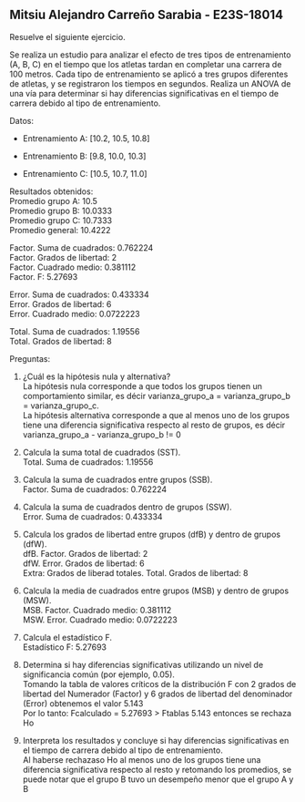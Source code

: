 ## Mitsiu Alejandro Carreño Sarabia - E23S-18014

Resuelve el siguiente ejercicio.      

Se realiza un estudio para analizar el efecto de tres tipos de entrenamiento (A, B, C) en el tiempo que los atletas tardan en completar una carrera de 100 metros. Cada tipo de entrenamiento se aplicó a tres grupos diferentes de atletas, y se registraron los tiempos en segundos. Realiza un ANOVA de una vía para determinar si hay diferencias significativas en el tiempo de carrera debido al tipo de entrenamiento.       

Datos:      

- Entrenamiento A: [10.2, 10.5, 10.8] 

- Entrenamiento B: [9.8, 10.0, 10.3] 

- Entrenamiento C: [10.5, 10.7, 11.0]
        
Resultados obtenidos:      
Promedio grupo A: 10.5     
Promedio grupo B: 10.0333     
Promedio grupo C: 10.7333     
Promedio general: 10.4222     
       
Factor. Suma de cuadrados: 0.762224     
Factor. Grados de libertad: 2    
Factor. Cuadrado medio: 0.381112    
Factor. F: 5.27693     
     
Error. Suma de cuadrados: 0.433334      
Error. Grados de libertad: 6     
Error. Cuadrado medio: 0.0722223    
      
Total. Suma de cuadrados: 1.19556     
Total. Grados de libertad: 8     

Preguntas:

1. ¿Cuál es la hipótesis nula y alternativa?         
La hipótesis nula corresponde a que todos los grupos tienen un comportamiento similar, es décir varianza_grupo_a = varianza_grupo_b = varianza_grupo_c.      
La hipótesis alternativa corresponde a que al menos uno de los grupos tiene una diferencia significativa respecto al resto de grupos, es décir varianza_grupo_a - varianza_grupo_b != 0       

2. Calcula la suma total de cuadrados (SST).      
Total. Suma de cuadrados: 1.19556     
 
3. Calcula la suma de cuadrados entre grupos (SSB).       
Factor. Suma de cuadrados: 0.762224       

4. Calcula la suma de cuadrados dentro de grupos (SSW).      
Error. Suma de cuadrados: 0.433334       

5. Calcula los grados de libertad entre grupos (dfB) y dentro de grupos (dfW).     
dfB. Factor. Grados de libertad: 2         
dfW. Error. Grados de libertad: 6         
Extra: Grados de liberad totales. Total. Grados de libertad: 8       

6. Calcula la media de cuadrados entre grupos (MSB) y dentro de grupos (MSW).      
MSB. Factor. Cuadrado medio: 0.381112      
MSW. Error. Cuadrado medio: 0.0722223

7. Calcula el estadístico F.      
Estadístico F: 5.27693        

8. Determina si hay diferencias significativas utilizando un nivel de significancia común (por ejemplo, 0.05).               
Tomando la tabla de valores críticos de la distribución F con 2 grados de libertad del Numerador (Factor) y 6 grados de libertad del denominador (Error) obtenemos el valor 5.143             
Por lo tanto: Fcalculado = 5.27693 > Ftablas 5.143 entonces se rechaza Ho       

9. Interpreta los resultados y concluye si hay diferencias significativas en el tiempo de carrera debido al tipo de entrenamiento.             
Al haberse rechazaso Ho al menos uno de los grupos tiene una diferencia significativa respecto al resto y retomando los promedios, se puede notar que el grupo B tuvo un desempeño menor que el grupo A y B          


